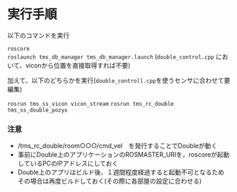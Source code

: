 # 実行手順
以下のコマンドを実行

`roscore`    
`roslaunch tms_db_manager tms_db_manager.launch`   (`double_control.cpp` において、viconから位置を直接取得すれば不要)

加えて、以下のどちらかを実行(`double_controll.cpp`を使うセンサに合わせて要編集)

`rosrun tms_ss_vicon vicon_stream`
`rosrun tms_rc_double tms_ss_double_pozyx`



### 注意
- /tms_rc_double/room○○○/cmd_vel　を発行することでDoubleが動く  
- 事前にDouble上のアプリケーションのROSMASTER_URIを，roscoreが起動しているPCのIPアドレスにしておく
- Double上のアプリはビルド後、１週間程度経過すると起動不可となるためその場合は再度ビルドしておく(その際に各部屋の設定に合わせる)